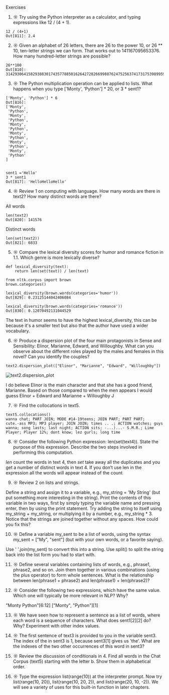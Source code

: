 
Exercises

1. ☼ Try using the Python interpreter as a calculator, and typing expressions like 12 / (4 + 1).
``` 
12 / (4+1)
Out[811]: 2.4

``` 

2. ☼ Given an alphabet of 26 letters, there are 26 to the power 10, or 26 ** 10, ten-letter strings we can form. That works out to 141167095653376. How many hundred-letter strings are possible?

``` 
26**100
Out[810]: 3142930641582938830174357788501626427282669988762475256374173175398995908420104023465432599069702289330964075081611719197835869803511992549376

``` 

3. ☼ The Python multiplication operation can be applied to lists. What happens when you type ['Monty', 'Python'] * 20, or 3 * sent1?

```
['Monty', 'Python'] * 6
Out[816]: 
['Monty',
 'Python',
 'Monty',
 'Python',
 'Monty',
 'Python',
 'Monty',
 'Python',
 'Monty',
 'Python',
 'Monty',
 'Python'
]
 
```

```
sent1 ='Hello'
3 * sent1
Out[817]: 'HelloHelloHello'

```
4. ☼ Review 1 on computing with language. How many words are there in text2? How many distinct words are there?

All words
``` 
len(text2)
Out[820]: 141576

```
Distinct words

```
len(set(text2))
Out[821]: 6833

```

5. ☼ Compare the lexical diversity scores for humor and romance fiction in 1.1. Which genre is more lexically diverse?

```
def lexical_diversity(text):
    return len(set(text)) / len(text)

from nltk.corpus import brown
brown.categories()

lexical_diversity(brown.words(categories='humor'))
Out[829]: 0.23125144042406084

lexical_diversity(brown.words(categories='romance'))
Out[830]: 0.12070492131044529

```
The text in humor seems to have the highest lexical_diversity, this can be because it's a smaller text but also that the author have used a wider vocabulary.

6. ☼ Produce a dispersion plot of the four main protagonists in Sense and Sensibility: Elinor, Marianne, Edward, and Willoughby. What can you observe about the different roles played by the males and females in this novel? Can you identify the couples?

```
text2.dispersion_plot(["Elinor", "Marianne", "Edward", "Willoughby"])

```
![text2.dispersion_plot](https://puu.sh/xAGuv/bf18d0f060.png)

I do believe Elinor is the main character and that she has a good friend, Marianne.
Based on those compared to when the men appears I would guess Elinor + Edward and Marianne + Willoughby J


7. ☼ Find the collocations in text5.

``` 
text5.collocations()
wanna chat; PART JOIN; MODE #14-19teens; JOIN PART; PART PART;
cute.-ass MP3; MP3 player; JOIN JOIN; times .. .; ACTION watches; guys
wanna; song lasts; last night; ACTION sits; -...)...- S.M.R.; Lime
Player; Player 12%; dont know; lez gurls; long time

```

8. ☼ Consider the following Python expression: len(set(text4)). State the purpose of this expression. Describe the two steps involved in performing this computation.

_len_ count the words in text 4, then _set_ take away all the duplicates and you get a number of distinct words in text 4.
If you don’t use len in the expression all the words will appear instead of the count

9. ☼ Review 2 on lists and strings.

Define a string and assign it to a variable, e.g., my_string = 'My String' (but put something more interesting in the string). Print the contents of this variable in two ways, first by simply typing the variable name and pressing enter, then by using the print statement.
Try adding the string to itself using my_string + my_string, or multiplying it by a number, e.g., my_string * 3. Notice that the strings are joined together without any spaces. How could you fix this?

10. ☼ Define a variable my_sent to be a list of words, using the syntax my_sent = ["My", "sent"] (but with your own words, or a favorite saying).

Use ' '.join(my_sent) to convert this into a string.
Use split() to split the string back into the list form you had to start with.

11. ☼ Define several variables containing lists of words, e.g., phrase1, phrase2, and so on. Join them together in various combinations (using the plus operator) to form whole sentences. What is the relationship between len(phrase1 + phrase2) and len(phrase1) + len(phrase2)?

12. ☼ Consider the following two expressions, which have the same value. Which one will typically be more relevant in NLP? Why?

"Monty Python"[6:12]
["Monty", "Python"][1]

13. ☼ We have seen how to represent a sentence as a list of words, where each word is a sequence of characters. What does sent1[2][2] do? Why? Experiment with other index values.

14. ☼ The first sentence of text3 is provided to you in the variable sent3. The index of the in sent3 is 1, because sent3[1] gives us 'the'. What are the indexes of the two other occurrences of this word in sent3?

15. ☼ Review the discussion of conditionals in 4. Find all words in the Chat Corpus (text5) starting with the letter b. Show them in alphabetical order.

16. ☼ Type the expression list(range(10)) at the interpreter prompt. Now try list(range(10, 20)), list(range(10, 20, 2)), and list(range(20, 10, -2)). We will see a variety of uses for this built-in function in later chapters.

